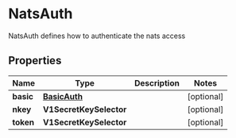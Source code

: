 

# NatsAuth

NatsAuth defines how to authenticate the nats access

## Properties

Name | Type | Description | Notes
------------ | ------------- | ------------- | -------------
**basic** | [**BasicAuth**](BasicAuth.md) |  |  [optional]
**nkey** | **V1SecretKeySelector** |  |  [optional]
**token** | **V1SecretKeySelector** |  |  [optional]



